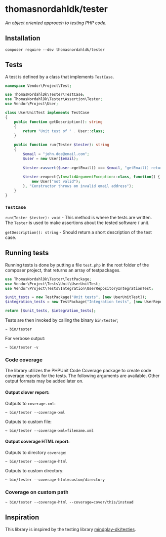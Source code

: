 thomasnordahldk/tester
=================
*An object oriented approach to testing PHP code.*

## Installation
```
composer require --dev thomasnordahldk/tester
```

## Tests
A test is defined by a class that implements `TestCase`. 

```php
namespace Vendor\Project\Test;

use ThomasNordahlDk\Tester\TestCase;
use ThomasNordahlDk\Tester\Assertion\Tester;
use Vendor\Project\User;

class UserUnitTest implements TestCase
{
    public function getDescription(): string
    {
        return "Unit test of " . User::class;
    }
    
    public function run(Tester $tester): string
    {
        $email = "john.doe@email.com";
        $user = new User($email);
        
        $tester->assert($user->getEmail() === $email, "getEmail() returns email");
        
        $tester->expect(\InvalidArgumentException::class, function() {
            new User("not valid");
        }, "Constructor throws on invalid email address");
    }
}

```

### `TestCase` 

`run(Tester $tester): void` - This method is where the tests are written. The `Tester` is used to
make assertions about the tested software / unit.

`getDescription(): string` - Should return a short description of the test case. 

## Running tests
Running tests is done by putting a file `test.php` in the root folder of the composer
project, that returns an array of testpackages.
```php
use ThomasNordahlDk\Tester\TestPackage;
use Vendor\Project\Tests\Unit\UserUnitTest;
use Vendor\Project\Tests\Integration\UserRepositoryIntegrationTest;

$unit_tests = new TestPackage("Unit tests", [new UserUnitTest]);
$integration_tests = new TestPackage("Integration tests", [new UserRepositoryIntegrationTest]);

return [$unit_tests, $integration_tests];
```

Tests are then invoked by calling the binary `bin/tester`;
```
~ bin/tester
```

For verbose output:
```
~ bin/tester -v
``` 

### Code coverage
The library utilizes the PHPUnit Code Coverage package to create code coverage reports for 
the tests. The following arguments are available. Other output formats may be added later on.

#### Output clover report:

Outputs to `coverage.xml`:
```
~ bin/tester --coverage-xml
```
Outputs to custom file:
```
~ bin/tester --coverage-xml=filename.xml
```

#### Output coverage HTML report:
Outputs to directory `coverage`:
```
~ bin/tester --coverage-html
```
Outputs to custom directory:
```
~ bin/tester --coverage-html=custom/directory
```

### Coverage on custom path
```
~ bin/tester --coverage-html --coverage=cover/this/instead
```

## Inspiration
This library is inspired by the testing library [mindplay-dk/testies](https://github.com/mindplay-dk/testies).